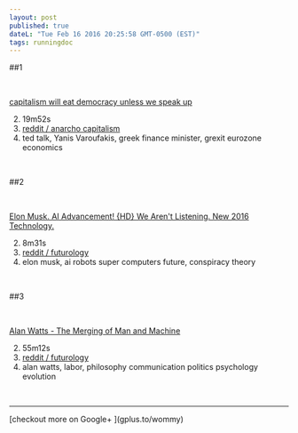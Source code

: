 ```yaml
---
layout: post
published: true
dateL: "Tue Feb 16 2016 20:25:58 GMT-0500 (EST)"
tags: runningdoc
---
```


##1

<br>

[ capitalism will eat democracy unless we speak up](https://youtu.be/GB4s5b9NL3I)


2. 19m52s
3. [reddit / anarcho capitalism](https://www.reddit.com/r/Anarcho_Capitalism/comments/45yqnh/wow_ted_talks_really_suck_now_capitalism_will_eat/)
1. ted talk, Yanis Varoufakis, greek finance minister, grexit eurozone economics

<br>

##2

<br>

[Elon Musk. AI Advancement! {HD} We Aren't Listening. New 2016 Technology.](https://www.youtube.com/watch?v=RrXS24CDqc4)


2. 8m31s
3. [reddit / futurology](https://www.reddit.com/r/Futurology/comments/45icn1/elon_musk_ai_advancement_will_be_here_before_we/)
1. elon musk, ai robots super computers future, conspiracy theory

<br>

##3

<br>

[Alan Watts - The Merging of Man and Machine](https://www.youtube.com/watch?v=_aeC8zcS1TU)


2. 55m12s 
3. [reddit / futurology](https://www.reddit.com/r/Futurology/comments/45gdmc/alan_watts_the_merging_of_man_and_machine/)
1. alan watts, labor, philosophy communication politics psychology evolution


<br>
<hr>
[checkout more on Google+ ](gplus.to/wommy)